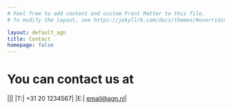 ```yaml
---
# Feel free to add content and custom Front Matter to this file.
# To modify the layout, see https://jekyllrb.com/docs/themes/#overriding-theme-defaults

layout: default_agn
title: Contact
homepage: false
---
```


# You can contact us at

|||
|T:| +31 20 1234567|
|E:| <email@agn.nl>|